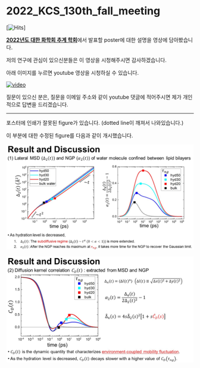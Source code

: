 # 2022_KCS_130th_fall_meeting

[![Hits](https://hits.seeyoufarm.com/api/count/incr/badge.svg?url=https%3A%2F%2Fgithub.com%2Fthereexist%2F2022_KCS_130th_fall_meeting&count_bg=%2379C83D&title_bg=%23555555&icon=&icon_color=%23E7E7E7&title=hits&edge_flat=false)]

[**2022년도 대한 화학회 추계 학회**](http://new.kcsnet.or.kr/symposium)에서 발표할 poster에 대한 설명을 영상에 담아봤습니다. 

저의 연구에 관심이 있으신분들은 이 영상을 시청해주시면 감사하겠습니다.

아래 이미지를 누르면 youtube 영상을 시청하실 수 있습니다.

[![video](https://img.youtube.com/vi/9qhBx5Hymh0/0.jpg)](https://www.youtube.com/watch?v=9qhBx5Hymh0)

질문이 있으신 분은, 질문을 이메일 주소와 같이 youtube 댓글에 적어주시면 제가 개인적으로 답변을 드리겠습니다.

---------------------------------------------------------------------------------------

포스터에 인쇄가 잘못된 figure가 있습니다. (dotted line이 깨져서 나와있습니다.) 

이 부분에 대한 수정된 figure를 다음과 같이 개시했습니다.

![MSD NGP](https://github.com/thereexist/2022_KCS_130th_fall_meeting/blob/main/%EC%8A%AC%EB%9D%BC%EC%9D%B4%EB%93%9C7.JPG)

![DKC](https://github.com/thereexist/2022_KCS_130th_fall_meeting/blob/main/%EC%8A%AC%EB%9D%BC%EC%9D%B4%EB%93%9C8.JPG)
